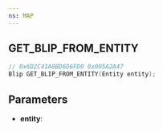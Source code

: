 ```yaml
---
ns: MAP
---
```

## GET_BLIP_FROM_ENTITY

```c
// 0x6D2C41A8BD6D6FD0 0x005A2A47
Blip GET_BLIP_FROM_ENTITY(Entity entity);
```

## Parameters
* **entity**:
